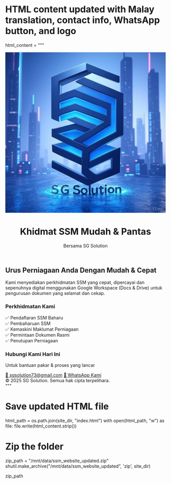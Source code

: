 # HTML content updated with Malay translation, contact info, WhatsApp button, and logo
html_content = """
<!DOCTYPE html>
<html lang="ms">
<head>
  <meta charset="UTF-8" />
  <meta name="viewport" content="width=device-width, initial-scale=1.0" />
  <title>Khidmat SSM Mudah & Pantas | SG Solution</title>
  <link href="https://cdn.jsdelivr.net/npm/tailwindcss@2.2.19/dist/tailwind.min.css" rel="stylesheet">
</head>
<body class="bg-gray-100 text-gray-800">

  <!-- Header with Logo -->
  <header class="bg-blue-900 text-white py-6">
    <div class="container mx-auto flex flex-col items-center">
      <img src="logo.jpeg" alt="SG Solution Logo" class="w-24 h-24 mb-4 rounded-full border-4 border-white shadow-lg">
      <h1 class="text-3xl font-bold">Khidmat SSM Mudah & Pantas</h1>
      <p class="text-lg mt-2">Bersama SG Solution</p>
    </div>
  </header>

  <!-- Hero Section -->
  <section class="py-10 text-center bg-white">
    <div class="container mx-auto">
      <h2 class="text-2xl font-semibold mb-4">Urus Perniagaan Anda Dengan Mudah & Cepat</h2>
      <p class="text-gray-600 max-w-xl mx-auto">
        Kami menyediakan perkhidmatan SSM yang cepat, dipercayai dan sepenuhnya digital menggunakan Google Workspace (Docs & Drive) untuk pengurusan dokumen yang selamat dan cekap.
      </p>
    </div>
  </section>

  <!-- Services Section -->
  <section class="py-10 bg-gray-100">
    <div class="container mx-auto">
      <h3 class="text-xl font-bold text-center mb-6">Perkhidmatan Kami</h3>
      <div class="grid grid-cols-1 md:grid-cols-2 lg:grid-cols-3 gap-6">
        <div class="bg-white p-5 rounded shadow text-center">✅ Pendaftaran SSM Baharu</div>
        <div class="bg-white p-5 rounded shadow text-center">✅ Pembaharuan SSM</div>
        <div class="bg-white p-5 rounded shadow text-center">✅ Kemaskini Maklumat Perniagaan</div>
        <div class="bg-white p-5 rounded shadow text-center">✅ Permintaan Dokumen Rasmi</div>
        <div class="bg-white p-5 rounded shadow text-center">✅ Penutupan Perniagaan</div>
      </div>
    </div>
  </section>

  <!-- Contact & WhatsApp -->
  <section class="py-10 bg-blue-900 text-white text-center">
    <div class="container mx-auto">
      <h3 class="text-xl font-bold mb-4">Hubungi Kami Hari Ini</h3>
      <p class="text-lg mb-4">Untuk bantuan pakar & proses yang lancar</p>
      <a href="mailto:sgsolution73@gmail.com" class="block text-lg underline mb-2">📧 sgsolution73@gmail.com</a>
      <a href="https://wa.me/60173239181" class="inline-block bg-green-500 text-white px-6 py-2 rounded font-semibold shadow hover:bg-green-600">
        💬 WhatsApp Kami
      </a>
    </div>
  </section>

  <!-- Footer -->
  <footer class="py-4 bg-gray-800 text-center text-white text-sm">
    &copy; 2025 SG Solution. Semua hak cipta terpelihara.
  </footer>
</body>
</html>
"""

# Save updated HTML file
html_path = os.path.join(site_dir, "index.html")
with open(html_path, "w") as file:
    file.write(html_content.strip())

# Zip the folder
zip_path = "/mnt/data/ssm_website_updated.zip"
shutil.make_archive("/mnt/data/ssm_website_updated", 'zip', site_dir)

zip_path
